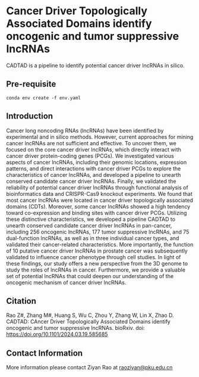 # Cancer Driver Topologically Associated Domains identify oncogenic and tumor suppressive lncRNAs
CADTAD is a pipeline to identify potential cancer driver lncRNAs in silico.


## Pre-requisite
```
conda env create -f env.yaml
```

## Introduction
Cancer long noncoding RNAs (lncRNAs) have been identified by experimental and in silico methods. However, current approaches for mining cancer lncRNAs are not sufficient and effective. To uncover them, we focused on the core cancer driver lncRNAs, which directly interact with cancer driver protein-coding genes (PCGs). We investigated various aspects of cancer lncRNAs, including their genomic locations, expression patterns, and direct interactions with cancer driver PCGs to explore the characteristics of cancer lncRNAs, and developed a pipeline to unearth conserved candidate cancer driver lncRNAs. Finally, we validated the reliability of potential cancer driver lncRNAs through functional analysis of bioinformatics data and CRISPR-Cas9 knockout experiments. We found that most cancer lncRNAs were located in cancer driver topologically associated domains (CDTs). Moreover, some cancer lncRNAs showed a high tendency toward co-expression and binding sites with cancer driver PCGs. Utilizing these distinctive characteristics, we developed a pipeline CADTAD to unearth conserved candidate cancer driver lncRNAs in pan-cancer, including 256 oncogenic lncRNAs, 177 tumor suppressive lncRNAs, and 75 dual-function lncRNAs, as well as in three individual cancer types, and validated their cancer-related characteristics. More importantly, the function of 10 putative cancer driver lncRNAs in prostate cancer was subsequently validated to influence cancer phenotype through cell studies. In light of these findings, our study offers a new perspective from the 3D genome to study the roles of lncRNAs in cancer. Furthermore, we provide a valuable set of potential lncRNAs that could deepen our understanding of the oncogenic mechanism of cancer driver lncRNAs.

## Citation
Rao Z#, Zhang M#, Huang S, Wu C, Zhou Y, Zhang W, Lin X, Zhao D. CADTAD: CAncer Driver Topologically Associated Domains identify oncogenic and tumor suppressive lncRNAs. bioRxiv. doi: https://doi.org/10.1101/2024.03.19.585685

## Contact Information
More information please contact Ziyan Rao at raoziyan@pku.edu.cn
